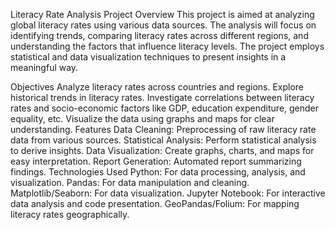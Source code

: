Literacy Rate Analysis Project
Overview
This project is aimed at analyzing global literacy rates using various data sources. The analysis will focus on identifying trends, comparing literacy rates across different regions, and understanding the factors that influence literacy levels. The project employs statistical and data visualization techniques to present insights in a meaningful way.

Objectives
Analyze literacy rates across countries and regions.
Explore historical trends in literacy rates.
Investigate correlations between literacy rates and socio-economic factors like GDP, education expenditure, gender equality, etc.
Visualize the data using graphs and maps for clear understanding.
Features
Data Cleaning: Preprocessing of raw literacy rate data from various sources.
Statistical Analysis: Perform statistical analysis to derive insights.
Data Visualization: Create graphs, charts, and maps for easy interpretation.
Report Generation: Automated report summarizing findings.
Technologies Used
Python: For data processing, analysis, and visualization.
Pandas: For data manipulation and cleaning.
Matplotlib/Seaborn: For data visualization.
Jupyter Notebook: For interactive data analysis and code presentation.
GeoPandas/Folium: For mapping literacy rates geographically.
